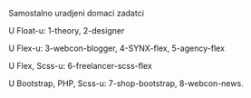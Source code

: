 Samostalno uradjeni domaci zadatci

U Float-u:
1-theory,
2-designer

U Flex-u:
3-webcon-blogger,
4-SYNX-flex,
5-agency-flex

U Flex, Scss-u:
6-freelancer-scss-flex

U Bootstrap, PHP, Scss-u:
7-shop-bootstrap,
8-webcon-news.
